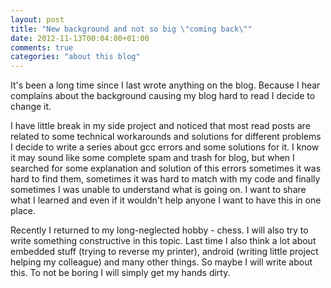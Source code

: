 ```yaml
---
layout: post
title: "New background and not so big \"coming back\""
date: 2012-11-13T00:04:00+01:00
comments: true
categories: "about this blog"
---
```


It's been a long time since I last wrote anything on the blog. Because I hear complains about the background causing my blog hard to read I decide to change it.  
    
I have little break in my side project and noticed that most read posts are related to some technical workarounds and solutions for different problems I decide to write a series about gcc errors and some solutions for it. I know it may sound like some complete spam and trash for blog, but when I searched for some explanation and solution of this errors sometimes it was hard to find them, sometimes it was hard to match with my code and finally sometimes I was unable to understand what is going on. I want to share what I learned and even if it wouldn't help anyone I want to have this in one place.  
    
Recently I returned to my long-neglected hobby - chess. I will also try to write something constructive in this topic. Last time I also think a lot about embedded stuff (trying to reverse my printer), android (writing little project helping my colleague) and many other things. So maybe I will write about this. To not be boring I will simply get my hands dirty.
